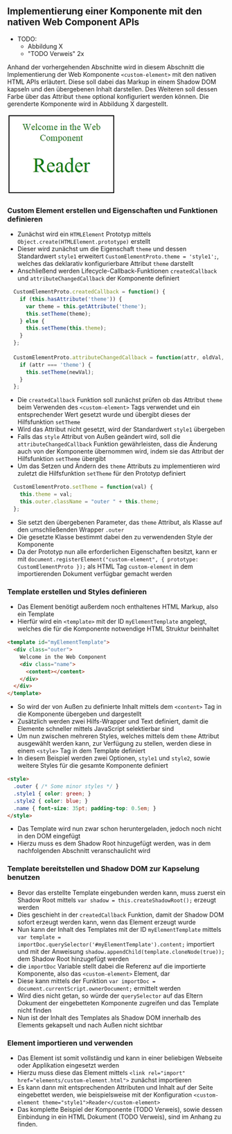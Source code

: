 ## Implementierung einer Komponente mit den nativen Web Component APIs

- TODO:
    - Abbildung X
    - "TODO Verweis" 2x

Anhand der vorhergehenden Abschnitte wird in diesem Abschnitt die Implementierung der Web Komponente `<custom-element>` mit den nativen HTML APIs erläutert. Diese soll dabei das Markup in einem Shadow DOM kapseln und den übergebenen Inhalt darstellen. Des Weiteren soll dessen Farbe über das Attribut `theme` optional konfiguriert werden können. Die gerenderte Komponente wird in Abbildung X dargestellt.

![Bild: Gerenderte Web Komponente mit nativen APIs](images/7-beispiel.jpg "Gerenderte Web Komponente mit nativen APIs")


### Custom Element erstellen und Eigenschaften und Funktionen definieren

- Zunächst wird ein `HTMLElement` Prototyp mittels `Object.create(HTMLElement.prototype)` erstellt
- Dieser wird zunächst um die Eigenschaft `theme` und dessen Standardwert `style1` erweitert `CustomElementProto.theme = 'style1';`, welches das deklarativ konfigurierbare Attribut `theme` darstellt
- Anschließend werden Lifecycle-Callback-Funktionen `createdCallback` und `attributeChangedCallback` der Komponente definiert

```javascript
  CustomElementProto.createdCallback = function() {
    if (this.hasAttribute('theme')) {
      var theme = this.getAttribute('theme');
      this.setTheme(theme);
    } else {
      this.setTheme(this.theme);
    }
  };

  CustomElementProto.attributeChangedCallback = function(attr, oldVal, newVal) {
    if (attr === 'theme') {
      this.setTheme(newVal);
    }
  };
```

- Die `createdCallback` Funktion soll zunächst prüfen ob das Attribut `theme` beim Verwenden des `<custom-element>` Tags verwendet und ein entsprechender Wert gesetzt wurde und übergibt dieses der Hilfsfunktion `setTheme`
- Wird das Attribut nicht gesetzt, wird der Standardwert `style1` übergeben
- Falls das `style` Attribut von Außen geändert wird, soll die `attributeChangedCallback` Funktion gewährleisten, dass die Änderung auch von der Komponente übernommen wird, indem sie das Attribut der Hilfsfunktion `setTheme` übergibt
- Um das Setzen und Ändern des `theme` Attributs zu implementieren wird zuletzt die Hilfsfunktion `setTheme` für den Prototyp definiert

```javascript
  CustomElementProto.setTheme = function(val) {
    this.theme = val;
    this.outer.className = "outer " + this.theme;
  };
```

- Sie setzt den übergebenen Parameter, das `theme` Attribut, als Klasse auf den umschließenden Wrapper `.outer`
- Die gesetzte Klasse bestimmt dabei den zu verwendenden Style der Komponente
- Da der Prototyp nun alle erforderlichen Eigenschaften besitzt, kann er mit `document.registerElement("custom-element", { prototype: CustomElementProto });` als HTML Tag `custom-element` in dem importierenden Dokument verfügbar gemacht werden


### Template erstellen und Styles definieren

- Das Element benötigt außerdem noch enthaltenes HTML Markup, also ein Template
- Hierfür wird ein `<template>` mit der ID `myElementTemplate` angelegt, welches die für die Komponente notwendige HTML Struktur beinhaltet

```html
<template id="myElementTemplate">
  <div class="outer">
    Welcome in the Web Component
    <div class="name">
      <content></content>
    </div>
  </div>
</template>
```

- So wird der von Außen zu definierte Inhalt mittels dem `<content>` Tag in die Komponente übergeben und dargestellt
- Zusätzlich werden zwei Hilfs-Wrapper und Text definiert, damit die Elemente schneller mittels JavaScript selektierbar sind
- Um nun zwischen mehreren Styles, welches mittels dem `theme` Attribut ausgewählt werden kann, zur Verfügung zu stellen, werden diese in einem `<style>` Tag in dem Template definiert
- In diesem Beispiel werden zwei Optionen, `style1` und `style2`, sowie weitere Styles für die gesamte Komponente definiert

```html
<style>
  .outer { /* Some minor styles */ }
  .style1 { color: green; }
  .style2 { color: blue; }
  .name { font-size: 35pt; padding-top: 0.5em; }
</style>
```

- Das Template wird nun zwar schon heruntergeladen, jedoch noch nicht in den DOM eingefügt
- Hierzu muss es dem Shadow Root hinzugefügt werden, was in dem nachfolgenden Abschnitt veranschaulicht wird


### Template bereitstellen und Shadow DOM zur Kapselung benutzen

- Bevor das erstellte Template eingebunden werden kann, muss zuerst ein Shadow Root mittels `var shadow = this.createShadowRoot();` erzeugt werden
- Dies geschieht in der `createdCallback` Funktion, damit der Shadow DOM sofort erzeugt werden kann, wenn das Element erzeugt wurde
- Nun kann der Inhalt des Templates mit der ID `myElementTemplate` mittels `var template = importDoc.querySelector('#myElementTemplate').content;` importiert und mit der Anweisung `shadow.appendChild(template.cloneNode(true));` dem Shadow Root hinzugefügt werden
- die `importDoc` Variable stellt dabei die Referenz auf die importierte Komponente, also das `<custom-element>` Element, dar
- Diese kann mittels der Funktion `var importDoc = document.currentScript.ownerDocument;` ermittelt werden
- Wird dies nicht getan, so würde der `querySelector` auf das Eltern Dokument der eingebetteten Komponente zugreifen und das Template nicht finden
- Nun ist der Inhalt des Templates als Shadow DOM innerhalb des Elements gekapselt und nach Außen nicht sichtbar


### Element importieren und verwenden

- Das Element ist somit vollständig und kann in einer beliebigen Webseite oder Applikation eingesetzt werden
- Hierzu muss diese das Element mittels `<link rel="import" href="elements/custom-element.html">` zunächst importieren
- Es kann dann mit entsprechenden Attributen und Inhalt auf der Seite eingebettet werden, wie beispielsweise mit der Konfiguration `<custom-element theme="style1">Reader</custom-element>`
- Das komplette Beispiel der Komponente (TODO Verweis), sowie dessen Einbindung in ein HTML Dokument (TODO Verweis), sind im Anhang zu finden.

